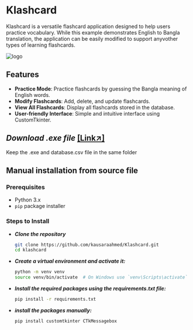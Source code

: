 # Klashcard

Klashcard is a versatile flashcard application designed to help users practice vocabulary. While this example demonstrates English to Bangla translation, the application can be easily modified to support anyvother types of learning flashcards. 

![logo](https://github.com/kausaraahmed/Klashcard/assets/111121885/8347cce9-12fb-4c1f-8f27-34cdec34441d)


## Features

- **Practice Mode**: Practice flashcards by guessing the Bangla meaning of English words.
- **Modify Flashcards**: Add, delete, and update flashcards.
- **View All Flashcards**: Display all flashcards stored in the database.
- **User-friendly Interface**: Simple and intuitive interface using CustomTkinter.
  
## ***Download .exe file*** [[Link↗]](https://drive.google.com/file/d/1CxwNnz2PK2A0Qq-GF-NdKpZ6cf3uE8SH/view?usp=drive_link)

Keep the .exe and database.csv file in the same folder


## Manual installation from source file

### Prerequisites

- Python 3.x
- `pip` package installer

### Steps to Install

- ***Clone the repository***

   ```sh
   git clone https://github.com/kausaraahmed/Klashcard.git
   cd klashcard
   ```

- ***Create a virtual environment and activate it:***

  ```sh
  python -m venv venv
  source venv/bin/activate  # On Windows use `venv\Scripts\activate`
  ```

- ***Install the required packages using the requirements.txt file:***

  ```sh
  pip install -r requirements.txt
  ```

- ***install the packages manually:***
  
  ```sh
  pip install customtkinter CTkMessagebox
  ```


